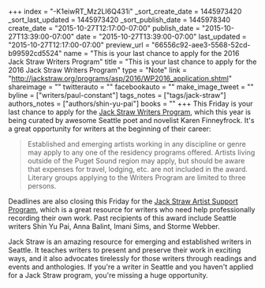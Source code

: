 +++
index = "-K1eiwRT_Mz2LI6Q431i"
_sort_create_date = 1445973420
_sort_last_updated = 1445973420
_sort_publish_date = 1445978340
create_date = "2015-10-27T12:17:00-07:00"
publish_date = "2015-10-27T13:39:00-07:00"
date = "2015-10-27T13:39:00-07:00"
last_updated = "2015-10-27T12:17:00-07:00"
preview_url = "66556c92-aee3-5568-52cd-b99592cd5524"
name = "This is your last chance to apply for the 2016 Jack Straw Writers Program"
title = "This is your last chance to apply for the 2016 Jack Straw Writers Program"
type = "Note"
link = "http://jackstraw.org/programs/asp/2016/WP2016_application.shtml"
shareimage = ""
twitterauto = ""
facebookauto = ""
make_image_tweet = ""
byline = ["writers/paul-constant"]
tags_notes = ["tags/jack-straw"]
authors_notes = ["authors/shin-yu-pai"]
books = ""
+++
This Friday is your last chance to apply for the [Jack Straw Writers Program](http://jackstraw.org/programs/asp/2016/WP2016_application.shtml), which this year is being curated by awesome Seattle poet and novelist Karen Finneyfrock. It's a great opportunity for writers at the beginning of their career:

<blockquote>Established and emerging artists working in any discipline or genre may apply to any one of the residency programs offered. Artists living outside of the Puget Sound region may apply, but should be aware that expenses for travel, lodging, etc. are not included in the award. Literary groups applying to the Writers Program are limited to three persons.</blockquote>

Deadlines are also closing this Friday for the [Jack Straw Artist Support Program](http://jackstraw.org/programs/asp/2016/ASP2016_application.shtml), which is a great resource for writers who need help professionally recording their own work. Past recipients of this award include Seattle writers Shin Yu Pai, Anna Balint, Imani Sims, and Storme Webber.

Jack Straw is an amazing resource for emerging and established writers in Seattle. It teaches writers to present and preserve their work in exciting ways, and it also advocates tirelessly for those writers through readings and events and anthologies. If you're a writer in Seattle and you haven't applied for a Jack Straw program, you're missing a huge opportunity.